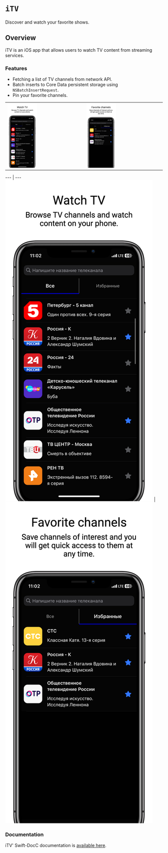 # ``iTV``

Discover and watch your favorite shows.

## Overview

iTV is an iOS app that allows users to watch TV content from streaming services.

### Features

- Fetching a list of TV channels from network API.
- Batch inserts to Core Data persistent storage using ``NSBatchInsertRequest``.
- Pin your favorite channels.

<table>
<tr>
<td><img src="docs/images/screenshot@3x.png" width="40%"></td>
<td><img src="docs/images/screenshot2@3x.png" width="40%"></td>
</tr>
</table>


--- | ---
![An illustration displaying the UI for discovering of channels.](docs/images/screenshot@3x.png) | ![An illustration displaying the UI of favorite chammels.](docs/images/screenshot2@3x.png)


### Documentation

iTV' Swift-DocC documentation is [available here](https://leonidcbr.github.io/iTV/documentation/itv).
